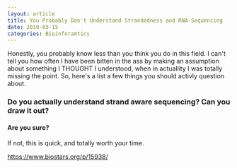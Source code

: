 ```yaml
---
layout: article
title: You Probably Don't Understand Strandedness and RNA-Sequencing
date: 2019-03-15
categories: Bioinforamtics
---
```


Honestly, you probably know less than you think you do in this field. I can't
tell you how often I have been bitten in the ass by making an assumption about
something I THOUGHT I understood, when in actuallity I was totally missing the
point. So, here's a list a few things you should activly question about.

### Do you actually understand strand aware sequencing? Can you draw it out?
#### Are you sure?

If not, this is quick, and totally worth your time.

https://www.biostars.org/p/15938/
